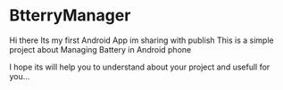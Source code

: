# BtterryManager

Hi there 
Its my first Android App im sharing with publish
This is a simple project about Managing Battery in Android phone 

I hope its will help you to understand about your project and usefull for you...

